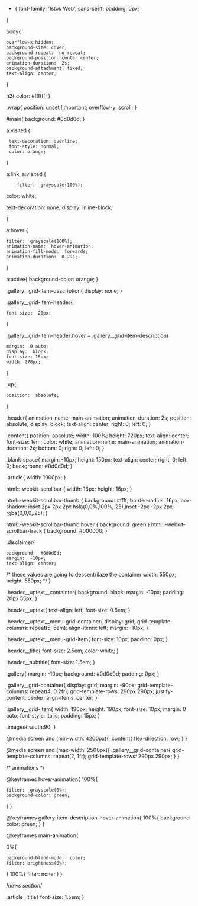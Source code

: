 * {
font-family: 'Istok Web', sans-serif;
  padding:  0px;

}

body{
	
	overflow-x:hidden;
	background-size: cover;
	background-repeat:  no-repeat;
	background-position: center center;
	animation-duration:  2s;
	background-attachment: fixed;
	text-align: center;

}

h2{
	color:  #ffffff;
}



.wrap{
	position:  unset !important;
	overflow-y:  scroll;
}

#main{
	background:  #0d0d0d;
}

a:visited { 

	 text-decoration: overline;
	 font-style: normal;
	 color: orange;
}

a:link, a:visited {

		filter:  grayscale(100%);
  color: white;

  text-decoration: none;
  display: inline-block;

}

a:hover {

	filter:  grayscale(100%);
	animation-name:  hover-animation;
	animation-fill-mode:  forwards;
	animation-duration:  0.29s;

}

a:active{
	background-color:  orange;
}

.gallery__grid-item-description{
	display:  none;
}

.gallery__grid-item-header{

	font-size:  20px;
}

.gallery__grid-item-header:hover + .gallery__grid-item-description{


	margin:  0 auto;
	display:  block;
	font-size: 15px;
	width: 270px;
}

.up{

	position:  absolute;
}

.header{
	animation-name: main-animation;
	animation-duration:  2s;
	position:  absolute;
	display:  block;
	text-align: center;
	right: 0;
	left:   0;
}

.content{
	position: absolute;
	width:  100%;
	height:  720px;
	text-align: center;
	font-size: 1em;
	color: white;
	animation-name: main-animation;
	animation-duration:  2s;
	bottom: 0;
	right: 0;
	left: 0;
}

.blank-space{
	margin:  -10px;
	height:  150px;
		text-align: center;
	right: 0;
	left:   0;
	background:  #0d0d0d;
}

.article{
	width:  1000px;
}

html::-webkit-scrollbar {
    width: 16px;
    height: 16px;
}

html::-webkit-scrollbar-thumb {
    background: #ffff;
    border-radius: 16px;
    box-shadow: inset 2px 2px 2px hsla(0,0%,100%,.25),inset -2px -2px 2px rgba(0,0,0,.25);
}

html::-webkit-scrollbar-thumb:hover {
    background: green
}
html::-webkit-scrollbar-track {
    background: #000000;
}

.disclaimer{

	background:  #0d0d0d;
	margin:  -10px;
	text-align: center;
/* these values are going to descentrilaze the container
	width:  550px;
	height:  550px;
	*/
}

.header__uptext__containter{
	background:  black;
	margin: -10px;
	padding:  20px 55px;
}

.header__uptext{
	text-align: left;
	font-size: 0.5em;
}

.header__uptext__menu-grid-container{
	display:  grid;
	grid-template-columns: repeat(5, 5em);
	align-items:  left;
	margin:  -10px;
}

.header__uptext__menu-grid-item{
	font-size:  10px;
	padding:  0px;
}


.header__title{
	font-size: 2.5em;
	color:  white;
}

.header__subtitle{
	font-size: 1.5em;
}

.gallery{
	margin: -10px;
	background: #0d0d0d;
	padding:  0px;
}

.gallery__grid-container{
	display:  grid;
	margin:  -90px;
	grid-template-columns: repeat(4, 0.2fr);
	grid-template-rows:  290px 290px;
	justify-content: center;
	align-items:  center;
}

.gallery__grid-item{
	width:  190px;
	height: 190px;
	font-size:  10px;
	margin:  0 auto;
	font-style:  italic;
	  padding:  15px;
}

.images{
	width:90;
}

@media screen and (min-width:  4200px){
	.content{
		flex-direction:  row;
	}
}

@media screen and (max-width:  2500px){
	.gallery__grid-container{
		grid-template-columns: repeat(2, 1fr);
		grid-template-rows:  290px 290px;
	}
}

/* animations */

@keyframes hover-animation{
 100%{

	filter:  grayscale(0%);
	background-color: green;
 }
}

@keyframes gallery-item-description-hover-animation{
 100%{
	background-color: green;
 }
}

@keyframes main-animation{

 0%{

 	background-blend-mode:  color;
	filter: brightness(0%);
 }
 100%{
	filter: none;
 }
}

/*news section*/

.article__title{
	font-size: 1.5em;
}


